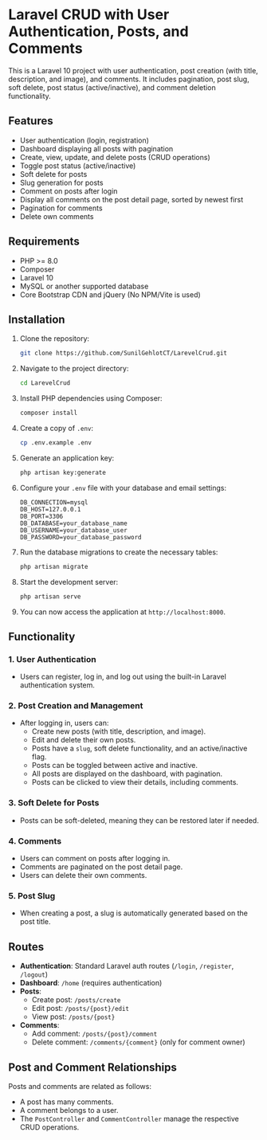 # Laravel CRUD with User Authentication, Posts, and Comments

This is a Laravel 10 project with user authentication, post creation (with title, description, and image), and comments. It includes pagination, post slug, soft delete, post status (active/inactive), and comment deletion functionality.

## Features

- User authentication (login, registration)
- Dashboard displaying all posts with pagination
- Create, view, update, and delete posts (CRUD operations)
- Toggle post status (active/inactive)
- Soft delete for posts
- Slug generation for posts
- Comment on posts after login
- Display all comments on the post detail page, sorted by newest first
- Pagination for comments
- Delete own comments

## Requirements

- PHP >= 8.0
- Composer
- Laravel 10
- MySQL or another supported database
- Core Bootstrap CDN and jQuery (No NPM/Vite is used)

## Installation

1. Clone the repository:
    ```bash
    git clone https://github.com/SunilGehlotCT/LarevelCrud.git
    ```

2. Navigate to the project directory:
    ```bash
    cd LarevelCrud
    ```

3. Install PHP dependencies using Composer:
    ```bash
    composer install
    ```

4. Create a copy of `.env`:
    ```bash
    cp .env.example .env
    ```

5. Generate an application key:
    ```bash
    php artisan key:generate
    ```

6. Configure your `.env` file with your database and email settings:
    ```env
    DB_CONNECTION=mysql
    DB_HOST=127.0.0.1
    DB_PORT=3306
    DB_DATABASE=your_database_name
    DB_USERNAME=your_database_user
    DB_PASSWORD=your_database_password
    ```

7. Run the database migrations to create the necessary tables:
    ```bash
    php artisan migrate
    ```

8. Start the development server:
    ```bash
    php artisan serve
    ```

9. You can now access the application at `http://localhost:8000`.

## Functionality

### 1. **User Authentication**
- Users can register, log in, and log out using the built-in Laravel authentication system.

### 2. **Post Creation and Management**
- After logging in, users can:
    - Create new posts (with title, description, and image).
    - Edit and delete their own posts.
    - Posts have a `slug`, soft delete functionality, and an active/inactive flag.
    - Posts can be toggled between active and inactive.
    - All posts are displayed on the dashboard, with pagination.
    - Posts can be clicked to view their details, including comments.

### 3. **Soft Delete for Posts**
- Posts can be soft-deleted, meaning they can be restored later if needed.

### 4. **Comments**
- Users can comment on posts after logging in.
- Comments are paginated on the post detail page.
- Users can delete their own comments.

### 5. **Post Slug**
- When creating a post, a slug is automatically generated based on the post title.

## Routes

- **Authentication**: Standard Laravel auth routes (`/login`, `/register`, `/logout`)
- **Dashboard**: `/home` (requires authentication)
- **Posts**:
    - Create post: `/posts/create`
    - Edit post: `/posts/{post}/edit`
    - View post: `/posts/{post}`
- **Comments**:
    - Add comment: `/posts/{post}/comment`
    - Delete comment: `/comments/{comment}` (only for comment owner)

## Post and Comment Relationships

Posts and comments are related as follows:
- A post has many comments.
- A comment belongs to a user.
- The `PostController` and `CommentController` manage the respective CRUD operations.
